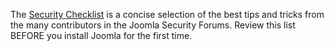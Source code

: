 <!-- Filename: What_is_the_Joomla!_Administrator%27s_Security_Checklist%3F / Display title: What is the Joomla! Administrator's Security Checklist? -->

The [Security
Checklist](https://docs.joomla.org/Category:Security_Checklist "Category:Security Checklist")
is a concise selection of the best tips and tricks from the many
contributors in the Joomla Security Forums. Review this list BEFORE you
install Joomla for the first time.

